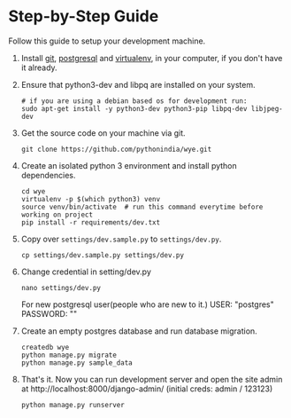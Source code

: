 # Step-by-Step Guide

Follow this guide to setup your development machine.

1. Install [git], [postgresql] and [virtualenv], in your computer, if you don't have it already.
2. Ensure that python3-dev and libpq are installed on your system.

    ```shell
    # if you are using a debian based os for development run:
    sudo apt-get install -y python3-dev python3-pip libpq-dev libjpeg-dev
    ```

3. Get the source code on your machine via git.
    
    ```shell
    git clone https://github.com/pythonindia/wye.git
    ```

4. Create an isolated python 3 environment and install python dependencies.

    ```shell
    cd wye
    virtualenv -p $(which python3) venv
    source venv/bin/activate  # run this command everytime before working on project
    pip install -r requirements/dev.txt
    ```

5. Copy over `settings/dev.sample.py` to `settings/dev.py`.

    ```
    cp settings/dev.sample.py settings/dev.py
    ```
    
6. Change credential in setting/dev.py
    
    ```
    nano settings/dev.py
    ```
    For new postgresql user(people who are new to it.)
    USER: "postgres"
    PASSWORD: ""

7. Create an empty postgres database and run database migration.

    ```
    createdb wye
    python manage.py migrate
    python manage.py sample_data
    ```

8. That's it. Now you can run development server and open the site admin at http://localhost:8000/django-admin/ (initial creds: admin / 123123)

    ```
    python manage.py runserver
    ```


[git]: https://git-scm.com/downloads
[virtualenv]: https://virtualenv.pypa.io/
[postgresql]: http://www.postgresql.org/download/
